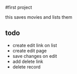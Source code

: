 #first project

this saves movies and lists them


## todo
- create edit link on list
- create edit page
- save changes on edit
- add delete link
- delete record